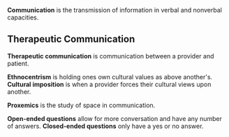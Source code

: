 **Communication** is the transmission of information in verbal and nonverbal capacities.

## Therapeutic Communication
**Therapeutic communication** is communication between a provider and patient. 

**Ethnocentrism** is holding ones own cultural values as above another's. **Cultural imposition** is when a provider forces their cultural views upon another.

**Proxemics** is the study of space in communication.

**Open-ended questions** allow for more conversation and have any number of answers. **Closed-ended questions** only have a yes or no answer.